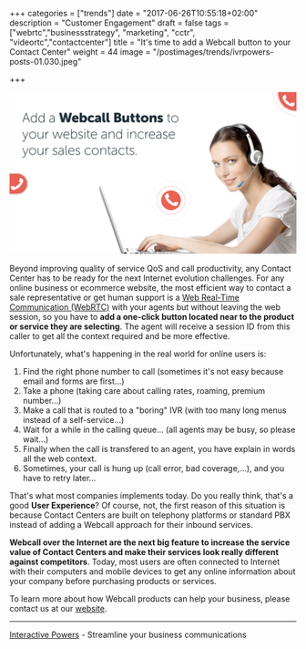 +++
categories = ["trends"]
date = "2017-06-26T10:55:18+02:00"
description = "Customer Engagement"
draft = false
tags = ["webrtc","businessstrategy", "marketing", "cctr", "videortc","contactcenter"]
title = "It's time to add a Webcall button to your Contact Center"
weight = 44
image = "/postimages/trends/ivrpowers-posts-01.030.jpeg"

+++

![Man holding a phone](/postimages/trends/ivrpowers-posts-01.030.jpeg)

Beyond improving quality of service QoS and call productivity, any Contact Center has to be ready for the next Internet evolution challenges. For any online business or ecommerce website, the most efficient way to contact a sale representative or get human support is a [Web Real-Time Communication (WebRTC)](http://blog.ivrpowers.com/post/trends/webrtc-trending-technology-business/) with your agents but without leaving the web session, so you have to **add a one-click button located near to the product or service they are selecting**. The agent will receive a session ID from this caller to get all the context required and be more effective.

Unfortunately, what's happening in the real world for online users is:

1. Find the right phone number to call (sometimes it's not easy because email and forms are first...)
2. Take a phone (taking care about calling rates, roaming, premium number...)
3. Make a call that is routed to a "boring" IVR (with too many long menus instead of a self-service...)
4. Wait for a while in the calling queue... (all agents may be busy, so please wait...)
5. Finally when the call is transfered to an agent, you have explain in words all the web context.
6. Sometimes, your call is hung up (call error, bad coverage,...), and you have to retry later...

That's what most companies implements today. Do you really think, that's a good **User Experience**? Of course, not, the first reason of this situation is because Contact Centers are built on telephony platforms or standard PBX instead of adding a Webcall approach for their inbound services. 

**Webcall over the Internet are the next big feature to increase the service value of Contact Centers and make their services look really different against competitors**. Today, most users are often connected to Internet with their computers and mobile devices to get any online information about your company before purchasing products or services.

To learn more about how Webcall products can help your business, please contact us at our [website](http://webclient.ivrpowers.com/).

---
[Interactive Powers](http://www.ivrpowers.com/) - Streamline your business communications

